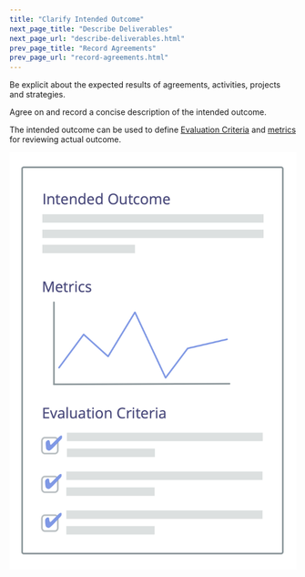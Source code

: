 ```yaml
---
title: "Clarify Intended Outcome"
next_page_title: "Describe Deliverables"
next_page_url: "describe-deliverables.html"
prev_page_title: "Record Agreements"
prev_page_url: "record-agreements.html"
---
```



<div class="card summary"><div class="card-body">Be explicit about the expected results of agreements, activities, projects and strategies.
</div></div>

Agree on and record a concise description of the intended outcome.

The intended outcome can be used to define [Evaluation Criteria](evaluation-criteria.html) and <a href="glossary.html#entry-metric" class="glossary-tooltip" data-toggle="tooltip" title="Metric: A quantifiable measure used to track and assess progress, evaluate outcomes and determine success">metrics</a> for reviewing actual outcome.

![Intended Outcome, and Evaluation Criteria](img/templates/outcome-and-criteria.png)
